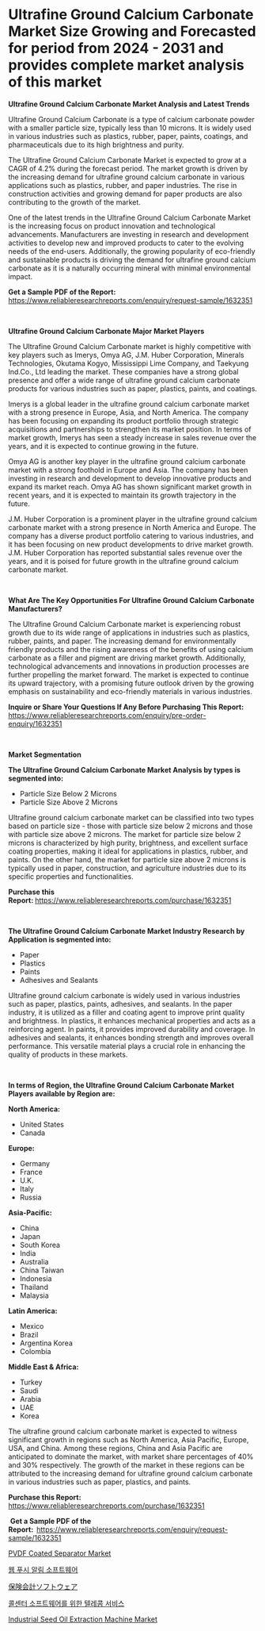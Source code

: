 <p><h1>Ultrafine Ground Calcium Carbonate Market Size Growing and Forecasted for period from 2024 - 2031 and provides complete market analysis of this market</h1></p><p><strong>Ultrafine Ground Calcium Carbonate Market Analysis and Latest Trends</strong></p>
<p><p>Ultrafine Ground Calcium Carbonate is a type of calcium carbonate powder with a smaller particle size, typically less than 10 microns. It is widely used in various industries such as plastics, rubber, paper, paints, coatings, and pharmaceuticals due to its high brightness and purity.</p><p>The Ultrafine Ground Calcium Carbonate Market is expected to grow at a CAGR of 4.2% during the forecast period. The market growth is driven by the increasing demand for ultrafine ground calcium carbonate in various applications such as plastics, rubber, and paper industries. The rise in construction activities and growing demand for paper products are also contributing to the growth of the market.</p><p>One of the latest trends in the Ultrafine Ground Calcium Carbonate Market is the increasing focus on product innovation and technological advancements. Manufacturers are investing in research and development activities to develop new and improved products to cater to the evolving needs of the end-users. Additionally, the growing popularity of eco-friendly and sustainable products is driving the demand for ultrafine ground calcium carbonate as it is a naturally occurring mineral with minimal environmental impact.</p></p>
<p><strong>Get a Sample PDF of the Report:&nbsp;</strong> <a href="https://www.reliableresearchreports.com/enquiry/request-sample/1632351">https://www.reliableresearchreports.com/enquiry/request-sample/1632351</a></p>
<p>&nbsp;</p>
<p><strong>Ultrafine Ground Calcium Carbonate Major Market Players</strong></p>
<p><p>The Ultrafine Ground Calcium Carbonate market is highly competitive with key players such as Imerys, Omya AG, J.M. Huber Corporation, Minerals Technologies, Okutama Kogyo, Mississippi Lime Company, and Taekyung Ind.Co., Ltd leading the market. These companies have a strong global presence and offer a wide range of ultrafine ground calcium carbonate products for various industries such as paper, plastics, paints, and coatings.</p><p>Imerys is a global leader in the ultrafine ground calcium carbonate market with a strong presence in Europe, Asia, and North America. The company has been focusing on expanding its product portfolio through strategic acquisitions and partnerships to strengthen its market position. In terms of market growth, Imerys has seen a steady increase in sales revenue over the years, and it is expected to continue growing in the future.</p><p>Omya AG is another key player in the ultrafine ground calcium carbonate market with a strong foothold in Europe and Asia. The company has been investing in research and development to develop innovative products and expand its market reach. Omya AG has shown significant market growth in recent years, and it is expected to maintain its growth trajectory in the future.</p><p>J.M. Huber Corporation is a prominent player in the ultrafine ground calcium carbonate market with a strong presence in North America and Europe. The company has a diverse product portfolio catering to various industries, and it has been focusing on new product developments to drive market growth. J.M. Huber Corporation has reported substantial sales revenue over the years, and it is poised for future growth in the ultrafine ground calcium carbonate market.</p></p>
<p>&nbsp;</p>
<p><strong>What Are The Key Opportunities For Ultrafine Ground Calcium Carbonate Manufacturers?</strong></p>
<p><p>The Ultrafine Ground Calcium Carbonate market is experiencing robust growth due to its wide range of applications in industries such as plastics, rubber, paints, and paper. The increasing demand for environmentally friendly products and the rising awareness of the benefits of using calcium carbonate as a filler and pigment are driving market growth. Additionally, technological advancements and innovations in production processes are further propelling the market forward. The market is expected to continue its upward trajectory, with a promising future outlook driven by the growing emphasis on sustainability and eco-friendly materials in various industries.</p></p>
<p><strong>Inquire or Share Your Questions If Any Before Purchasing This Report:</strong> <a href="https://www.reliableresearchreports.com/enquiry/pre-order-enquiry/1632351">https://www.reliableresearchreports.com/enquiry/pre-order-enquiry/1632351</a></p>
<p>&nbsp;</p>
<p><strong>Market Segmentation</strong></p>
<p><strong>The Ultrafine Ground Calcium Carbonate Market Analysis by types is segmented into:</strong></p>
<p><ul><li>Particle Size Below 2 Microns</li><li>Particle Size Above 2 Microns</li></ul></p>
<p><p>Ultrafine ground calcium carbonate market can be classified into two types based on particle size - those with particle size below 2 microns and those with particle size above 2 microns. The market for particle size below 2 microns is characterized by high purity, brightness, and excellent surface coating properties, making it ideal for applications in plastics, rubber, and paints. On the other hand, the market for particle size above 2 microns is typically used in paper, construction, and agriculture industries due to its specific properties and functionalities.</p></p>
<p><strong>Purchase this Report:&nbsp;</strong><a href="https://www.reliableresearchreports.com/purchase/1632351">https://www.reliableresearchreports.com/purchase/1632351</a></p>
<p>&nbsp;</p>
<p><strong>The Ultrafine Ground Calcium Carbonate Market Industry Research by Application is segmented into:</strong></p>
<p><ul><li>Paper</li><li>Plastics</li><li>Paints</li><li>Adhesives and Sealants</li></ul></p>
<p><p>Ultrafine ground calcium carbonate is widely used in various industries such as paper, plastics, paints, adhesives, and sealants. In the paper industry, it is utilized as a filler and coating agent to improve print quality and brightness. In plastics, it enhances mechanical properties and acts as a reinforcing agent. In paints, it provides improved durability and coverage. In adhesives and sealants, it enhances bonding strength and improves overall performance. This versatile material plays a crucial role in enhancing the quality of products in these markets.</p></p>
<p>&nbsp;</p>
<p><strong>In terms of Region, the Ultrafine Ground Calcium Carbonate Market Players available by Region are:</strong></p>
<p>
    <p> <strong> North America: </strong>
        <ul>
            <li>United States</li>
            <li>Canada</li>
        </ul>
        </p> 
    <p> <strong> Europe: </strong>
        <ul>
            <li>Germany</li>
            <li>France</li>
            <li>U.K.</li>
            <li>Italy</li>
            <li>Russia</li>
        </ul>
        </p> 
    <p> <strong> Asia-Pacific: </strong>
        <ul>
            <li>China</li>
            <li>Japan</li>
            <li>South Korea</li>
            <li>India</li>
            <li>Australia</li>
            <li>China Taiwan</li>
            <li>Indonesia</li>
            <li>Thailand</li>
            <li>Malaysia</li>
        </ul>
        </p> 
    <p> <strong> Latin America: </strong>
        <ul>
            <li>Mexico</li>
            <li>Brazil</li>
            <li>Argentina Korea</li>
            <li>Colombia</li>
        </ul>
        </p> 
    <p> <strong> Middle East & Africa: </strong>
        <ul>
            <li>Turkey</li>
            <li>Saudi</li>
            <li>Arabia</li>
            <li>UAE</li>
            <li>Korea</li>
        </ul>
    </p>
    </p>
<p><p>The ultrafine ground calcium carbonate market is expected to witness significant growth in regions such as North America, Asia Pacific, Europe, USA, and China. Among these regions, China and Asia Pacific are anticipated to dominate the market, with market share percentages of 40% and 30% respectively. The growth of the market in these regions can be attributed to the increasing demand for ultrafine ground calcium carbonate in various industries such as paper, plastics, and paints.</p></p>
<p><strong>Purchase this Report: </strong><a href="https://www.reliableresearchreports.com/purchase/1632351">https://www.reliableresearchreports.com/purchase/1632351</a></p>
<p>&nbsp;<strong>Get a Sample PDF of the Report:&nbsp;&nbsp;</strong><a href="https://www.reliableresearchreports.com/enquiry/request-sample/1632351">https://www.reliableresearchreports.com/enquiry/request-sample/1632351</a></p>
<p><strong></strong></p>
<p><p><a href="https://github.com/gamblestampleyjenny50m5sl6/Market-Research-Report-List-1/blob/main/pvdf-coated-separator-market.md">PVDF Coated Separator Market</a></p><p><a href="https://medium.com/@c-davies1/%EC%9B%B9-%ED%91%B8%EC%8B%9C-%EC%95%8C%EB%A6%BC-%EC%86%8C%ED%94%84%ED%8A%B8%EC%9B%A8%EC%96%B4-%EC%8B%9C%EC%9E%A5-%EC%9C%A0%ED%98%95-%EC%9D%91%EC%9A%A9-%EB%B0%8F-%EC%A7%80%EB%A6%AC%EC%97%90-%EB%8C%80%ED%95%9C-%ED%8F%AC%EA%B4%84%EC%A0%81-%ED%8F%89%EA%B0%80-b122fe1bd4d1">웹 푸시 알림 소프트웨어</a></p><p><a href="https://medium.com/@nikolaskirlin2023/%E4%BF%9D%E9%99%BA%E4%BC%9A%E8%A8%88%E3%82%BD%E3%83%95%E3%83%88%E3%82%A6%E3%82%A7%E3%82%A2%E5%B8%82%E5%A0%B4%E8%A6%8F%E6%A8%A1-cagr-%E3%83%88%E3%83%AC%E3%83%B3%E3%83%89-2024%E5%B9%B4-2030%E5%B9%B4-f2832bedf95e">保険会計ソフトウェア</a></p><p><a href="https://medium.com/@c-davies1/%EC%BD%9C%EC%84%BC%ED%84%B0-%EC%86%8C%ED%94%84%ED%8A%B8%EC%9B%A8%EC%96%B4-%EC%8B%9C%EC%9E%A5%EC%9D%98-%ED%86%B5%EC%8B%A0-%EC%84%9C%EB%B9%84%EC%8A%A4%EB%8A%94-%EC%8B%9C%EC%9E%A5-%EC%A0%90%EC%9C%A0%EC%9C%A8-%EC%8B%9C%EC%9E%A5-%ED%8A%B8%EB%A0%8C%EB%93%9C-%EB%B0%8F-%EC%8B%9C%EC%9E%A5-%EC%84%B1%EC%9E%A5%EC%97%90-%EB%8C%80%ED%95%9C-%EC%A0%95%EB%B3%B4%EB%A5%BC-%EC%A0%9C%EA%B3%B5%ED%95%A9%EB%8B%88%EB%8B%A4-ba7077192278">콜센터 소프트웨어를 위한 텔레콤 서비스</a></p><p><a href="https://confirmed-shield-e13.notion.site/Industrial-Seed-Oil-Extraction-Machine-Market-Challenges-Opportunities-and-Growth-Drivers-and-Maj-b580e4f1b22f4239af939c71798c288b">Industrial Seed Oil Extraction Machine Market</a></p></p>
